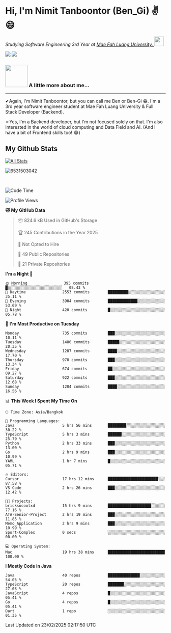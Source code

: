 # Hi, I'm Nimit Tanboontor (Ben_Gi) ✌😄
<p><em>Studying Software Engineering 3rd Year at <a href="https://en.mfu.ac.th/home.html"> Mae Fah Luang University.
</a><img src="https://media.giphy.com/media/WUlplcMpOCEmTGBtBW/giphy.gif" width="30"> </em></p>


[![](https://img.shields.io/badge/linkedin-%230077B5.svg?style=for-the-badge&logo=linkedin)]([https://www.linkedin.com/in/thanaphoom-babparn/](https://www.linkedin.com/in/nimit-tanbooutor-798139246/))
[![](https://img.shields.io/badge/Medium-12100E?style=for-the-badge&logo=medium&logoColor=white)](https://medium.com/@nimittanbooutor)

### <img src="https://media.giphy.com/media/VgCDAzcKvsR6OM0uWg/giphy.gif" width="70"> A little more about me...  

<hr> <!-- Horizontal line -->

&#10004;Again, I'm Nimit Tanboontor, but you can call me Ben or Ben-Gi 😁. I'm a 3rd year software engineer student at Mae Fah Luang University & Full Stack Developer (Backend).

&#10007;Yes, I'm a Backend developer, but I'm not focused solely on that. I'm also interested in the world of cloud computing and Data Field and AI. (And I have a bit of Frontend skills too! 😂)


## My Github Stats

[![All Stats](https://github-readme-stats.vercel.app/api?username=6531503042&show_icons=true&theme=algolia)](https://github.com/6531503042)

<p><img align="center" src="https://github-readme-streak-stats.herokuapp.com/?user=6531503042&" alt="6531503042" /></p>

<br />


<!--START_SECTION:waka-->
![Code Time](http://img.shields.io/badge/Code%20Time-291%20hrs%2034%20mins-blue)

![Profile Views](http://img.shields.io/badge/Profile%20Views-1-blue)

**🐱 My GitHub Data** 

> 📦 824.6 kB Used in GitHub's Storage 
 > 
> 🏆 245 Contributions in the Year 2025
 > 
> 🚫 Not Opted to Hire
 > 
> 📜 49 Public Repositories 
 > 
> 🔑 21 Private Repositories 
 > 
**I'm a Night 🦉** 

```text
🌞 Morning                395 commits         █░░░░░░░░░░░░░░░░░░░░░░░░   05.43 % 
🌆 Daytime                2553 commits        █████████░░░░░░░░░░░░░░░░   35.11 % 
🌃 Evening                3904 commits        █████████████░░░░░░░░░░░░   53.69 % 
🌙 Night                  420 commits         █░░░░░░░░░░░░░░░░░░░░░░░░   05.78 % 
```
📅 **I'm Most Productive on Tuesday** 

```text
Monday                   735 commits         ███░░░░░░░░░░░░░░░░░░░░░░   10.11 % 
Tuesday                  1480 commits        █████░░░░░░░░░░░░░░░░░░░░   20.35 % 
Wednesday                1287 commits        ████░░░░░░░░░░░░░░░░░░░░░   17.70 % 
Thursday                 970 commits         ███░░░░░░░░░░░░░░░░░░░░░░   13.34 % 
Friday                   674 commits         ██░░░░░░░░░░░░░░░░░░░░░░░   09.27 % 
Saturday                 922 commits         ███░░░░░░░░░░░░░░░░░░░░░░   12.68 % 
Sunday                   1204 commits        ████░░░░░░░░░░░░░░░░░░░░░   16.56 % 
```


📊 **This Week I Spent My Time On** 

```text
🕑︎ Time Zone: Asia/Bangkok

💬 Programming Languages: 
Java                     5 hrs 56 mins       ████████░░░░░░░░░░░░░░░░░   30.22 % 
TypeScript               5 hrs 3 mins        ██████░░░░░░░░░░░░░░░░░░░   25.79 % 
Python                   2 hrs 33 mins       ███░░░░░░░░░░░░░░░░░░░░░░   13.00 % 
Go                       2 hrs 9 mins        ███░░░░░░░░░░░░░░░░░░░░░░   10.99 % 
YAML                     1 hr 7 mins         █░░░░░░░░░░░░░░░░░░░░░░░░   05.71 % 

🔥 Editors: 
Cursor                   17 hrs 12 mins      ██████████████████████░░░   87.58 % 
VS Code                  2 hrs 26 mins       ███░░░░░░░░░░░░░░░░░░░░░░   12.42 % 

🐱‍💻 Projects: 
bricksocoolxd            15 hrs 9 mins       ███████████████████░░░░░░   77.16 % 
ATA-Senior-Project       2 hrs 19 mins       ███░░░░░░░░░░░░░░░░░░░░░░   11.85 % 
Memo_Application         2 hrs 9 mins        ███░░░░░░░░░░░░░░░░░░░░░░   10.99 % 
Sport-Complex            0 secs              ░░░░░░░░░░░░░░░░░░░░░░░░░   00.00 % 

💻 Operating System: 
Mac                      19 hrs 38 mins      █████████████████████████   100.00 % 
```

**I Mostly Code in Java** 

```text
Java                     40 repos            ██████████████░░░░░░░░░░░   54.05 % 
TypeScript               20 repos            ███████░░░░░░░░░░░░░░░░░░   27.03 % 
JavaScript               4 repos             █░░░░░░░░░░░░░░░░░░░░░░░░   05.41 % 
Go                       4 repos             █░░░░░░░░░░░░░░░░░░░░░░░░   05.41 % 
Dart                     1 repo              ░░░░░░░░░░░░░░░░░░░░░░░░░   01.35 % 
```




 Last Updated on 23/02/2025 02:17:50 UTC
<!--END_SECTION:waka-->
